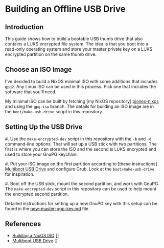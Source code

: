 # Building an Offline USB Drive

## Introduction

This guide shows how to build a bootable USB thumb drive that also
contains a LUKS encrypted file system.  The idea is that you boot into
a read-only operating system and store your master private key on a
LUKS encrypted partition on the same thumb drive.

## Choose an ISO Image

I've decided to build a NixOS minimal ISO with some additions that
includes `gpg2`.  Any Linux ISO can be used in this process.  Pick one
that includes the software that you'll need.

My minimal ISO can be built by fetching [my NixOS repository]
[pjones-nixos] and using the `gpg-iso` branch.  The details for
building an ISO image are in the `boot/make-usb-drive` script in this
repository.

## Setting Up the USB Drive

  #. Use the `make-encrypted-dev` script in this repository with the
     `-b` and `-d` command-line options.  That will set up a USB stick
     with two partitions.  The first is where you can store the ISO
     and the second is LUKS encrypted and used to store your GnuPG
     keychain.

  #. Put your ISO image on the first partition according to
     [these instructions] [Multiboot USB Drive] and configure Grub.
     Look at the `boot/make-usb-drive` for inspiration.

  #. Boot off the USB stick, mount the second partition, and work with
     GnuPG.  The `make-encrypted-dev` script in this repository can be
     used to help mount the encrypted second partition.

Detailed instructions for setting up a new GnuPG key with this setup
can be found in the [new-master-pgp-key.md](new-master-pgp-key.md)
file.

## References

  * [Building a NixOS ISO] []
  * [Multiboot USB Drive] []

[pjones-nixos]: https://github.com/pjones/nixpkgs/blob/gpg-iso/nixos/modules/installer/cd-dvd/gpg-iso.nix
[building a nixos iso]: http://nixos.org/nixos/manual/sec-building-cd.html
[multiboot usb drive]: https://wiki.archlinux.org/index.php/Multiboot_USB_drive
